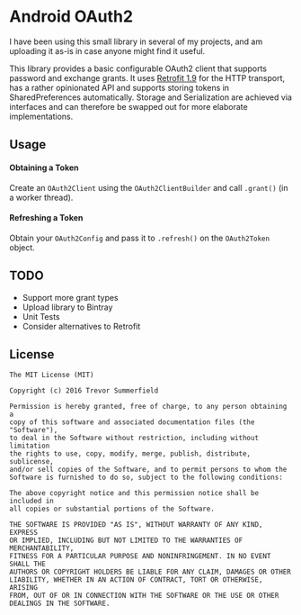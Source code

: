 Android OAuth2
===============

I have been using this small library in several of my projects, and am uploading it as-is in case anyone might find it useful.

This library provides a basic configurable OAuth2 client that supports password and exchange grants. It uses [Retrofit 1.9](http://mvnrepository.com/artifact/com.squareup.retrofit/retrofit/1.9.0) for the HTTP transport, has a rather opinionated API and supports storing tokens in SharedPreferences automatically. Storage and Serialization are achieved via interfaces and can therefore be swapped out for more elaborate implementations.

## Usage

#### Obtaining a Token
Create an `OAuth2Client` using the `OAuth2ClientBuilder` and call `.grant()` (in a worker thread).

#### Refreshing a Token
Obtain your `OAuth2Config` and pass it to `.refresh()` on the `OAuth2Token` object.

## TODO
- Support more grant types
- Upload library to Bintray
- Unit Tests
- Consider alternatives to Retrofit

## License
```
The MIT License (MIT)

Copyright (c) 2016 Trevor Summerfield

Permission is hereby granted, free of charge, to any person obtaining a
copy of this software and associated documentation files (the "Software"),
to deal in the Software without restriction, including without limitation
the rights to use, copy, modify, merge, publish, distribute, sublicense,
and/or sell copies of the Software, and to permit persons to whom the
Software is furnished to do so, subject to the following conditions:

The above copyright notice and this permission notice shall be included in
all copies or substantial portions of the Software.

THE SOFTWARE IS PROVIDED "AS IS", WITHOUT WARRANTY OF ANY KIND, EXPRESS
OR IMPLIED, INCLUDING BUT NOT LIMITED TO THE WARRANTIES OF MERCHANTABILITY,
FITNESS FOR A PARTICULAR PURPOSE AND NONINFRINGEMENT. IN NO EVENT SHALL THE
AUTHORS OR COPYRIGHT HOLDERS BE LIABLE FOR ANY CLAIM, DAMAGES OR OTHER
LIABILITY, WHETHER IN AN ACTION OF CONTRACT, TORT OR OTHERWISE, ARISING
FROM, OUT OF OR IN CONNECTION WITH THE SOFTWARE OR THE USE OR OTHER
DEALINGS IN THE SOFTWARE.
```
